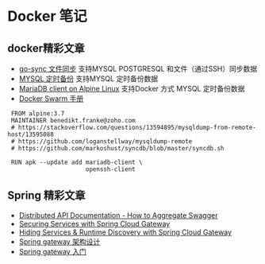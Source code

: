 # Docker 笔记

##  docker精彩文章

- [go-sync 文件同步](https://github.com/webdevops/go-sync) 支持MYSQL POSTGRESQL 和文件（通过SSH）同步数据
- [MYSQL 定时备份](https://github.com/alexanderschnitzler/docker-mysqldump) 支持MYSQL 定时备份数据
- [MariaDB client on Alpine Linux](https://github.com/jmcgonegal/alpine-mariadb-client) 支持Docker 方式 MYSQL 定时备份数据
- [Docker Swarm 手册](https://knowledgepill.it/posts////docker_swarm_compendium/)   

  
``` Doickerfile
 FROM alpine:3.7
 MAINTAINER benedikt.franke@zoho.com
 # https://stackoverflow.com/questions/13594895/mysqldump-from-remote-host/13595088
 # https://github.com/loganstellway/mysqldump-remote
 # https://github.com/markoshust/syncdb/blob/master/syncdb.sh
 
 RUN apk --update add mariadb-client \
                      openssh-client
```

##  Spring 精彩文章

- [Distributed API Documentation - How to Aggregate Swagger](https://dev.to/philhardwick/distributed-api-documentation-how-to-aggregate-swagger-4fnj) 
- [Securing Services with Spring Cloud Gateway](https://spring.io/blog/2019/08/16/securing-services-with-spring-cloud-gateway) 
- [Hiding Services & Runtime Discovery with Spring Cloud Gateway](https://spring.io/blog/2019/07/01/hiding-services-runtime-discovery-with-spring-cloud-gateway) 
- [Spring gateway 架构设计](https://lancexlab.cn/spring-cloud-gatewayzhi-jia-gou-she-ji/) 
- [Spring gateway 入门](http://tanzu.vmware.com/developer/guides/spring/scg-gs/) 







